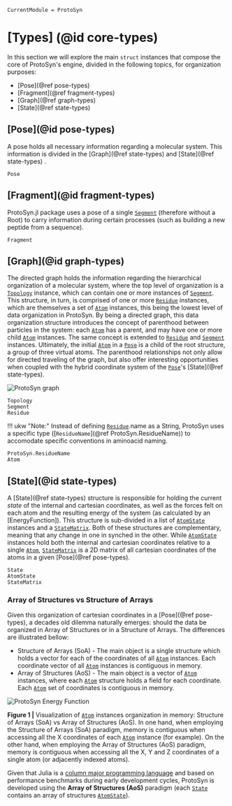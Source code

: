 ```@meta
CurrentModule = ProtoSyn
```

# [Types] (@id core-types)

In this section we will explore the main `struct` instances that compose the core of ProtoSyn's engine, divided in the following topics, for organization purposes:

+ [Pose](@ref pose-types)
+ [Fragment](@ref fragment-types)
+ [Graph](@ref graph-types)
+ [State](@ref state-types)

## [Pose](@id pose-types)

A pose holds all necessary information regarding a molecular system. This information is divided in the [Graph](@ref state-types) and [State](@ref state-types) .

```@docs
Pose
```

## [Fragment](@id fragment-types)

ProtoSyn.jl package uses a pose of a single [`Segment`](@ref) (therefore without a Root) to carry information during certain processes (such as building a new peptide from a sequence).

```@docs
Fragment
```

## [Graph](@id graph-types)

The directed graph holds the information regarding the hierarchical organization of a molecular system, where the top level of organization is a [`Topology`](@ref) instance, which can contain one or more instances of [`Segment`](@ref). This structure, in turn, is comprised of one or more [`Residue`](@ref) instances, which are themselves a set of [`Atom`](@ref) instances, this being the lowest level of data organization in ProtoSyn. By being a directed graph, this data organization structure introduces the concept of parenthood between particles in the system: each [`Atom`](@ref) has a parent, and may have one or more child [`Atom`](@ref) instances. The same concept is extended to [`Residue`](@ref) and [`Segment`](@ref) instances. Ultimately, the initial [`Atom`](@ref) in a [`Pose`](@ref) is a child of the root structure, a group of three virtual atoms. The parenthood relationships not only allow for directed traveling of the graph, but also offer interesting opportunities when coupled with the hybrid coordinate system of the [`Pose`](@ref)'s [State](@ref state-types).

![ProtoSyn graph](../../assets/ProtoSyn-graph1.png)

```@docs
Topology
Segment
Residue
```

!!! ukw "Note:"
    Instead of defining [`Residue`](@ref).name as a String, ProtoSyn uses a specific type ([`ResidueName`](@ref ProtoSyn.ResidueName)) to accomodate specific conventions in aminoacid naming.

```@docs
ProtoSyn.ResidueName
Atom
```

## [State](@id state-types)

A [State](@ref state-types) structure is responsible for holding the current _state_ of the internal and cartesian coordinates, as well as the forces felt on each atom and the resulting energy of the system (as calculated by an [EnergyFunction]). This structure is sub-divided in a list of [`AtomState`](@ref) instances and a [`StateMatrix`](@ref). Both of these structures are complementary, meaning that any change in one in synched in the other. While [`AtomState`](@ref) instances hold both the internal and cartesian coordinates relative to a single [`Atom`](@ref), [`StateMatrix`](@ref) is a 2D matrix of all cartesian coordinates of the atoms in a given [Pose](@ref pose-types).

```@docs
State
AtomState
StateMatrix
```

### Array of Structures vs Structure of Arrays

Given this organization of cartesian coordinates in a [Pose](@ref pose-types), a decades old dilemma naturally emerges: should the data be organized in Array of Structures or in a Structure of Arrays. The differences are illustrated bellow:

+ Structure of Arrays (SoA) - The main object is a single structure which holds a vector for each of the coordinates of all [`Atom`](@ref) instances. Each coordinate vector of all [`Atom`](@ref) instances is contiguous in memory.
+ Array of Structures (AoS) - The main object is a vector of [`Atom`](@ref) instances, where each [`Atom`](@ref) structure holds a field for each coordinate. Each [`Atom`](@ref) set of coordinates is contiguous in memory.

![ProtoSyn Energy Function](../../assets/ProtoSyn-aos-vs-soa.png)

**Figure 1 |** Visualization of [`Atom`](@ref) instances organization in memory: Structure of Arrays (SoA) vs Array of Structures (AoS). In one hand, when employing the Structure of Arrays (SoA) paradigm, memory is contiguous when accessing all the X coordinates of each [`Atom`](@ref) instance (for example). On the other hand, when employing the Array of Structures (AoS) paradigm, memory is contiguous when accessing all the X, Y and Z coordinates of a single atom (or adjacently indexed atoms).

Given that Julia is a [column major programming language](https://docs.julialang.org/en/v1/manual/performance-tips/#man-performance-column-major) and based on performance benchmarks during early development cycles, ProtoSyn is developed using the **Array of Structures (AoS)** paradigm (each [`State`](@ref) contains an array of structures [`AtomState`](@ref)).